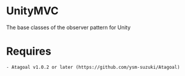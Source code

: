 # UnityMVC
The base classes of the observer pattern for Unity

# Requires
	- Atagoal v1.0.2 or later (https://github.com/ysm-suzuki/Atagoal)
